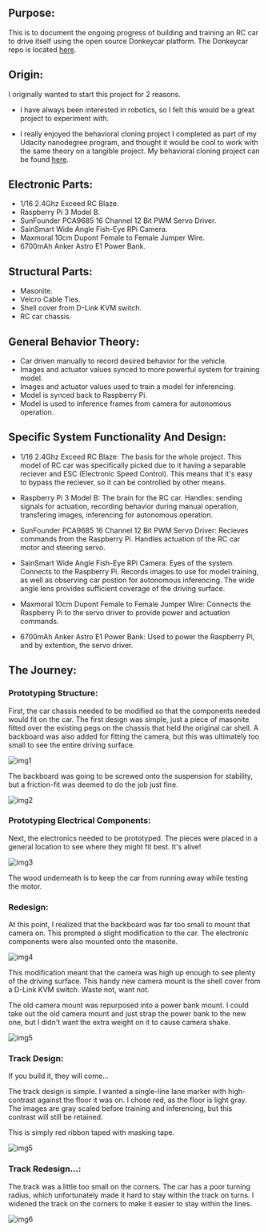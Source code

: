## Purpose:

This is to document the ongoing progress of building and training an RC car to drive itself using the open source Donkeycar platform. The Donkeycar repo is located [here](https://github.com/wroscoe/donkey).

## Origin: 

I originally wanted to start this project for 2 reasons.
- I have always been interested in robotics, so I felt this would be a great project to experiment with.

- I really enjoyed the behavioral cloning project I completed as part of my Udacity nanodegree program, and thought it would
be cool to work with the same theory on a tangible project. My behavioral cloning project can be found [here](https://github.com/DavidG1011/Udacity-Behavioral-Cloning---P3).

## Electronic Parts:

- 1/16 2.4Ghz Exceed RC Blaze.
- Raspberry Pi 3 Model B.
- SunFounder PCA9685 16 Channel 12 Bit PWM Servo Driver.
- SainSmart Wide Angle Fish-Eye RPi Camera.
- Maxmoral 10cm Dupont Female to Female Jumper Wire.
- 6700mAh Anker Astro E1 Power Bank.

## Structural Parts:

- Masonite.
- Velcro Cable Ties.
- Shell cover from D-Link KVM switch.
- RC car chassis.

## General Behavior Theory:

- Car driven manually to record desired behavior for the vehicle.
- Images and actuator values synced to more powerful system for training model. 
- Images and actuator values used to train a model for inferencing.
- Model is synced back to Raspberry Pi.
- Model is used to inference frames from camera for autonomous operation. 


## Specific System Functionality And Design:

- 1/16 2.4Ghz Exceed RC Blaze: The basis for the whole project. This model of RC car was specifically picked due to it having a separable reciever and ESC (Electronic Speed Control).  This means that it's easy to bypass the reciever, so it can be controlled by other means. 

- Raspberry Pi 3 Model B: The brain for the RC car. Handles: sending signals for actuation, recording behavior during manual operation, transfering images, inferencing for autonomous operation.

- SunFounder PCA9685 16 Channel 12 Bit PWM Servo Driver: Recieves commands from the Raspberry Pi. Handles actuation of the RC car motor and steering servo.

- SainSmart Wide Angle Fish-Eye RPi Camera: Eyes of the system. Connects to the Raspberry Pi. Records images to use for model training, as well as observing car postion for autonomous inferencing. The wide angle lens provides sufficient coverage of the driving surface.  

- Maxmoral 10cm Dupont Female to Female Jumper Wire: Connects the Raspberry Pi to the servo driver to provide power and actuation commands. 

- 6700mAh Anker Astro E1 Power Bank: Used to power the Raspberry Pi, and by extention, the servo driver. 

## The Journey:

### Prototyping Structure:
First, the car chassis needed to be modified so that the components needed would fit on the car. The first design was simple, just a piece of masonite fitted over the existing pegs on the chassis that held the original car shell. A backboard was also added for fitting the camera, but this was ultimately too small to see the entire driving surface. 

![img1](Pictures/1.jpg)

The backboard was going to be screwed onto the suspension for stability, but a friction-fit was deemed to do the job just fine.

![img2](Pictures/2.jpg)

### Prototyping Electrical Components:
Next, the electronics needed to be prototyped. The pieces were placed in a general location to see where they might fit best. 
It's alive!

![img3](Pictures/4.jpg)


The wood underneath is to keep the car from running away while testing the motor. 

### Redesign:
At this point, I realized that the backboard was far too small to mount that camera on. This prompted a slight modification to the car. The electronic components were also mounted onto the masonite. 

![img4](Pictures/6.jpg)

This modification meant that the camera was high up enough to see plenty of the driving surface. This handy new camera mount is the shell cover from a D-Link KVM switch. Waste not, want not. 

The old camera mount was repurposed into a power bank mount. I could take out the old camera mount and just strap the power bank to the new one, but I didn't want the extra weight on it to cause camera shake. 

![img5](Pictures/7.jpg)

### Track Design:
If you build it, they will come...

The track design is simple. I wanted a single-line lane marker with high-contrast against the floor it was on. I chose red, as the floor is light gray. The images are gray scaled before training and inferencing, but this contrast will still be retained. 

This is simply red ribbon taped with masking tape.

![img5](Pictures/9.jpg)

### Track Redesign...:
The track was a little too small on the corners. The car has a poor turning radius, which unfortunately made it hard to stay within the track on turns. I widened the track on the corners to make it easier to stay within the lines. 

![img6](Pictures/11.jpg)



















